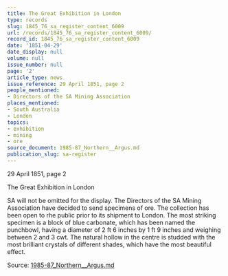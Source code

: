 ```yaml
---
title: The Great Exhibition in London
type: records
slug: 1845_76_sa_register_content_6009
url: /records/1845_76_sa_register_content_6009/
record_id: 1845_76_sa_register_content_6009
date: '1851-04-29'
date_display: null
volume: null
issue_number: null
page: '2'
article_type: news
issue_reference: 29 April 1851, page 2
people_mentioned:
- Directors of the SA Mining Association
places_mentioned:
- South Australia
- London
topics:
- exhibition
- mining
- ore
source_document: 1985-87_Northern__Argus.md
publication_slug: sa-register
---
```


29 April 1851, page 2

The Great Exhibition in London

SA will not be omitted for the display.  The Directors of the SA Mining Association have decided to send specimens of ore.  The collection has been open to rhe public prior to its shipment to London.  The most striking specimen is a block of blue carbonate, which has been named the punchbowl, having a diameter of 2 ft 6 inches by 1 ft 9 inches and weighing between 2 and 3 cwt.  The natural hollow in the centre is studded with the most brilliant crystals of different shades, which have the most beautiful effect.

Source: [1985-87_Northern__Argus.md](/downloads/markdown/1985-87_Northern__Argus.md)
